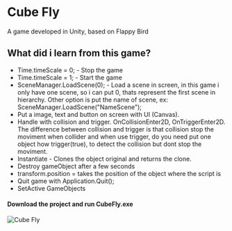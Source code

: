 # Cube Fly

A game developed in Unity, based on Flappy Bird

## What did i learn from this game?

* Time.timeScale = 0; - Stop the game
* Time.timeScale = 1; - Start the game
* SceneManager.LoadScene(0); - Load a scene in screen, in this game i only have one scene, so i can put 0, thats represent the first scene in hierarchy. Other option is put the name of scene, ex: SceneManager.LoadScene("NameScene");
* Put a image, text and button on screen with UI (Canvas).
* Handle with collision and trigger. OnCollisionEnter2D, OnTriggerEnter2D. The difference between collision and trigger is that collision stop the moviment when collider and when use trigger, do you need put one object how trigger(true), to detect the collision  but dont stop the moviment.
* Instantiate - Clones the object original and returns the clone.
* Destroy gameObject after a few seconds
* transform.position = takes the position of the object where the script is
* Quit game with Application.Quit();
* SetActive GameObjects

#### Download the project and run CubeFly.exe

![Cube Fly](https://user-images.githubusercontent.com/8952441/83336469-fdc53300-a289-11ea-9f6f-4c564b94e22f.png)
